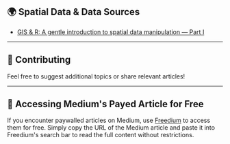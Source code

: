 ## 🌍 Spatial Data & Data Sources  
- [GIS & R: A gentle introduction to spatial data manipulation — Part I](https://medium.com/%40Eric_Morales/gis-r-a-gentle-introduction-to-spatial-data-manipulation-part-i-e9a696a6dc68)


---

## 📌 Contributing  
Feel free to suggest additional topics or share relevant articles!

---

## 🔑 Accessing Medium's Payed Article for Free
If you encounter paywalled articles on Medium, use [Freedium](https://freedium.cfd/) to access them for free. Simply copy the URL of the Medium article and paste it into Freedium's search bar to read the full content without restrictions.